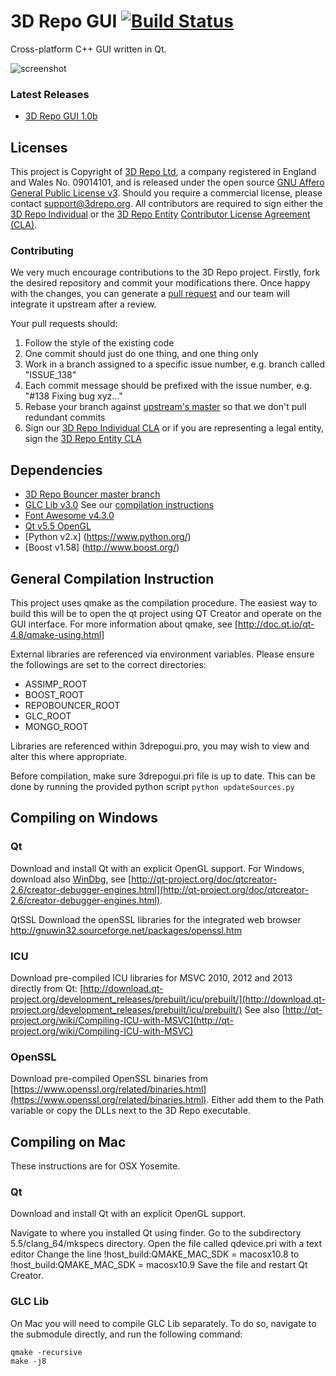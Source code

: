 3D Repo GUI [![Build Status](https://travis-ci.org/3drepo/3drepogui.svg?branch=master)](https://travis-ci.org/3drepo/3drepogui)
=========

Cross-platform C++ GUI written in Qt. 

![screenshot](https://cloud.githubusercontent.com/assets/11945337/12173276/c2f2bbf4-b54d-11e5-9c69-50f9dc433a33.png)

### Latest Releases
* [3D Repo GUI 1.0b](https://github.com/3drepo/3drepogui/releases/tag/v1.0b)

## Licenses
This project is Copyright of [3D Repo Ltd](http://3drepo.org), a company registered in England and Wales No. 09014101, and is released under the open source [GNU Affero General Public License v3](http://www.gnu.org/licenses/agpl-3.0.en.html). Should you require a commercial license, please contact [support@3drepo.org](mailto:support@3drepo.org). All contributors are required to sign either the [3D Repo Individual](https://gist.github.com/jozefdobos/e177af804c9bcd217b73) or the [3D Repo Entity](https://gist.github.com/jozefdobos/c7c4c1c18cfb211c45d2) [Contributor License Agreement (CLA)](https://en.wikipedia.org/wiki/Contributor_License_Agreement).

### Contributing
We very much encourage contributions to the 3D Repo project. Firstly, fork the desired repository and commit your modifications there. Once happy with the changes, you can generate a [pull request](https://help.github.com/articles/using-pull-requests/) and our team will integrate it upstream after a review.

Your pull requests should:

1. Follow the style of the existing code
2. One commit should just do one thing, and one thing only
3. Work in a branch assigned to a specific issue number, e.g. branch called "ISSUE_138"
4. Each commit message should be prefixed with the issue number, e.g. "#138 Fixing bug xyz..."
5. Rebase your branch against [upstream's master](https://help.github.com/articles/merging-an-upstream-repository-into-your-fork/) so that we don't pull redundant commits
6. Sign our [3D Repo Individual CLA](https://gist.github.com/jozefdobos/e177af804c9bcd217b73) or if you are representing a legal entity, sign the [3D Repo Entity CLA](https://gist.github.com/jozefdobos/c7c4c1c18cfb211c45d2)

## Dependencies

- [3D Repo Bouncer master branch](https://github.com/3drepo/3drepobouncer)
- [GLC Lib v3.0](https://github.com/3drepo/GLC_lib/tree/Branch_Version_3_0_0) See our [compilation instructions](https://github.com/3drepo/3drepogui/wiki/Compiling-GLC-Lib)
- [Font Awesome v4.3.0](https://github.com/FortAwesome/Font-Awesome/tree/v4.3.0)
- [Qt v5.5 OpenGL](https://www.qt.io/download/)
- [Python v2.x] (https://www.python.org/)
- [Boost v1.58] (http://www.boost.org/)

## General Compilation Instruction

This project uses qmake as the compilation procedure. The easiest way to build this will be to open the qt project using QT Creator and operate on the GUI interface. For more information about qmake, see [http://doc.qt.io/qt-4.8/qmake-using.html]

External libraries are referenced via environment variables. Please ensure the followings are set to the correct directories:
 - ASSIMP_ROOT
 - BOOST_ROOT
 - REPOBOUNCER_ROOT
 - GLC_ROOT
 - MONGO_ROOT

Libraries are referenced within 3drepogui.pro, you may wish to view and alter this where appropriate.

Before compilation, make sure 3drepogui.pri file is up to date. This can be done by running the provided python script `python updateSources.py`

## Compiling on Windows

### Qt

Download and install Qt with an explicit OpenGL support.
For Windows, download also [WinDbg](http://msdn.microsoft.com/en-us/windows/hardware/hh852365), see [http://qt-project.org/doc/qtcreator-2.6/creator-debugger-engines.html](http://qt-project.org/doc/qtcreator-2.6/creator-debugger-engines.html).


QtSSL
Download the openSSL libraries for the integrated web browser
http://gnuwin32.sourceforge.net/packages/openssl.htm


### ICU

Download pre-compiled ICU libraries for MSVC 2010, 2012 and 2013 directly from Qt: [http://download.qt-project.org/development_releases/prebuilt/icu/prebuilt/](http://download.qt-project.org/development_releases/prebuilt/icu/prebuilt/)
See also [http://qt-project.org/wiki/Compiling-ICU-with-MSVC](http://qt-project.org/wiki/Compiling-ICU-with-MSVC)

### OpenSSL

Download pre-compiled OpenSSL binaries from [https://www.openssl.org/related/binaries.html](https://www.openssl.org/related/binaries.html). Either add them to the Path variable or copy the DLLs next to the 3D Repo executable.

## Compiling on Mac

These instructions are for OSX Yosemite.

### Qt

Download and install Qt with an explicit OpenGL support.

Navigate to where you installed Qt using finder.
Go to the subdirectory 5.5/clang_64/mkspecs directory.
Open the file called qdevice.pri with a text editor
Change the line !host_build:QMAKE_MAC_SDK = macosx10.8 to !host_build:QMAKE_MAC_SDK = macosx10.9
Save the file and restart Qt Creator.

### GLC Lib

On Mac you will need to compile GLC Lib separately. To do so, navigate to the submodule directly, and run the following command:

```
qmake -recursive
make -j8
```
